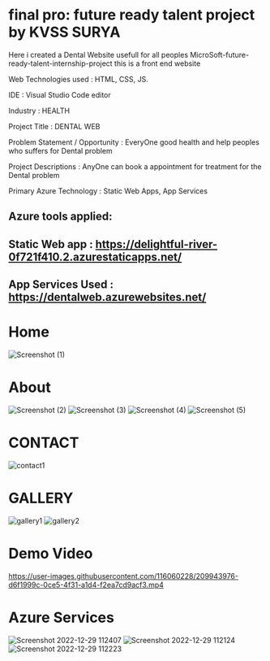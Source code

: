 # final pro: future ready talent project by KVSS SURYA

  Here i created a Dental Website usefull for all peoples
  MicroSoft-future-ready-talent-internship-project this is a front end website
  
Web Technologies used : HTML, CSS, JS.

IDE : Visual Studio Code editor

Industry : HEALTH

Project Title : DENTAL WEB

Problem Statement / Opportunity : EveryOne good health and help peoples who suffers for Dental problem

Project Descriptions : AnyOne can book a appointment for treatment for the Dental problem

Primary Azure Technology : Static Web Apps, App Services 

## Azure tools applied:
## Static Web app : https://delightful-river-0f721f410.2.azurestaticapps.net/

## App Services Used : https://dentalweb.azurewebsites.net/



# Home
![Screenshot (1)](https://user-images.githubusercontent.com/116060228/198542116-aa71ae81-d924-47bb-8bf0-e449e1ae2740.png)

# About
![Screenshot (2)](https://user-images.githubusercontent.com/116060228/198542198-78a58421-121f-4a0a-92a9-e70fc4cb7ff9.png)
![Screenshot (3)](https://user-images.githubusercontent.com/116060228/198542224-136c1205-0f6c-423a-9c67-60fba5475d91.png)
![Screenshot (4)](https://user-images.githubusercontent.com/116060228/198542251-400f3d44-e78f-4d98-9eff-721c3df3a4d0.png)
![Screenshot (5)](https://user-images.githubusercontent.com/116060228/198542301-dc56c3a8-bf16-4b4b-9e24-063369e406f2.png)

# CONTACT
![contact1](https://user-images.githubusercontent.com/116060228/201088622-4cb732f3-4c43-4ce0-bb59-0068cf8d269f.png)


# GALLERY
![gallery1](https://user-images.githubusercontent.com/116060228/201088714-10ea4a6d-3870-4e19-8935-6fd85e2db613.png)
![gallery2](https://user-images.githubusercontent.com/116060228/201088832-139cb0f9-73f2-40c1-8bf7-5c0c03bc4897.png)

# Demo Video
https://user-images.githubusercontent.com/116060228/209943976-d6f1999c-0ce5-4f31-a1d4-f2ea7cd9acf3.mp4


# Azure Services

![Screenshot 2022-12-29 112407](https://user-images.githubusercontent.com/116060228/209909089-03666a56-b2b8-49d2-b0a5-a3982d91524f.jpg)
![Screenshot 2022-12-29 112124](https://user-images.githubusercontent.com/116060228/209908986-39f20664-d290-411d-8f5e-614fb76c4e5a.jpg)
![Screenshot 2022-12-29 112223](https://user-images.githubusercontent.com/116060228/209908991-7eae5b75-8bd7-4813-bd6e-fd2b05baa369.jpg)
